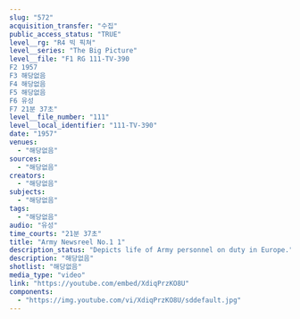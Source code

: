 ```yaml
---
slug: "572"
acquisition_transfer: "수집"
public_access_status: "TRUE"
level__rg: "R4 빅 픽쳐"
level__series: "The Big Picture"
level__file: "F1 RG 111-TV-390
F2 1957
F3 해당없음
F4 해당없음
F5 해당없음
F6 유성
F7 21분 37초"
level__file_number: "111"
level__local_identifier: "111-TV-390"
date: "1957"
venues: 
  - "해당없음"
sources: 
  - "해당없음"
creators: 
  - "해당없음"
subjects: 
  - "해당없음"
tags: 
  - "해당없음"
audio: "유성"
time_courts: "21분 37초"
title: "Army Newsreel No.1 1"
description_status: "Depicts life of Army personnel on duty in Europe."
description: "해당없음"
shotlist: "해당없음"
media_type: "video"
link: "https://youtube.com/embed/XdiqPrzKO8U"
components: 
  - "https://img.youtube.com/vi/XdiqPrzKO8U/sddefault.jpg"
---
```

